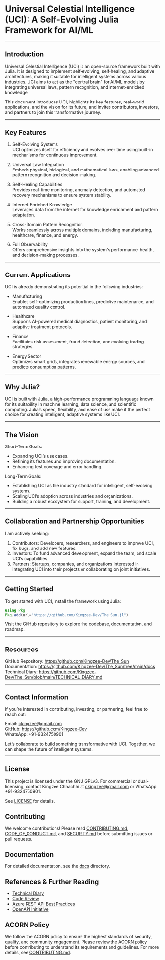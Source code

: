 # Universal Celestial Intelligence (UCI): A Self-Evolving Julia Framework for AI/ML

---

## Introduction

Universal Celestial Intelligence (UCI) is an open-source framework built with Julia. It is designed to implement self-evolving, self-healing, and adaptive architectures, making it suitable for intelligent systems across various industries. UCI aims to act as the "central brain" for AI/ML models by integrating universal laws, pattern recognition, and internet-enriched knowledge.

This document introduces UCI, highlights its key features, real-world applications, and the vision for its future, and invites contributors, investors, and partners to join this transformative journey.

---

## Key Features

1. Self-Evolving Systems  
   UCI optimizes itself for efficiency and evolves over time using built-in mechanisms for continuous improvement.

2. Universal Law Integration  
   Embeds physical, biological, and mathematical laws, enabling advanced pattern recognition and decision-making.

3. Self-Healing Capabilities  
   Provides real-time monitoring, anomaly detection, and automated recovery mechanisms to ensure system stability.

4. Internet-Enriched Knowledge  
   Leverages data from the internet for knowledge enrichment and pattern adaptation.

5. Cross-Domain Pattern Recognition  
   Works seamlessly across multiple domains, including manufacturing, healthcare, finance, and energy.

6. Full Observability  
   Offers comprehensive insights into the system's performance, health, and decision-making processes.

---

## Current Applications

UCI is already demonstrating its potential in the following industries:

- Manufacturing  
  Enables self-optimizing production lines, predictive maintenance, and automated quality control.

- Healthcare  
  Supports AI-powered medical diagnostics, patient monitoring, and adaptive treatment protocols.

- Finance  
  Facilitates risk assessment, fraud detection, and evolving trading strategies.

- Energy Sector  
  Optimizes smart grids, integrates renewable energy sources, and predicts consumption patterns.

---

## Why Julia?

UCI is built with Julia, a high-performance programming language known for its suitability in machine learning, data science, and scientific computing. Julia’s speed, flexibility, and ease of use make it the perfect choice for creating intelligent, adaptive systems like UCI.

---

## The Vision

Short-Term Goals:  
- Expanding UCI’s use cases.  
- Refining its features and improving documentation.  
- Enhancing test coverage and error handling.  

Long-Term Goals:  
- Establishing UCI as the industry standard for intelligent, self-evolving systems.  
- Scaling UCI’s adoption across industries and organizations.  
- Building a robust ecosystem for support, training, and development.

---

## Collaboration and Partnership Opportunities

I am actively seeking:  
1. Contributors: Developers, researchers, and engineers to improve UCI, fix bugs, and add new features.  
2. Investors: To fund advanced development, expand the team, and scale UCI’s capabilities.  
3. Partners: Startups, companies, and organizations interested in integrating UCI into their projects or collaborating on joint initiatives.

---

## Getting Started

To get started with UCI, install the framework using Julia:

```julia
using Pkg
Pkg.add(url="https://github.com/Kingzee-Dev/The_Sun.jl")
```

Visit the GitHub repository to explore the codebase, documentation, and roadmap.

---

## Resources

GitHub Repository: https://github.com/Kingzee-Dev/The_Sun  
Documentation: https://github.com/Kingzee-Dev/The_Sun/tree/main/docs  
Technical Diary: https://github.com/Kingzee-Dev/The_Sun/blob/main/TECHNICAL_DIARY.md  

---

## Contact Information

If you’re interested in contributing, investing, or partnering, feel free to reach out:  

Email: ckingzee@gmail.com  
GitHub: https://github.com/Kingzee-Dev  
WhatsApp: +91-9324750901  

Let’s collaborate to build something transformative with UCI. Together, we can shape the future of intelligent systems.

---

## License

This project is licensed under the GNU GPLv3. For commercial or dual-licensing, contact Kingzee Chhachhi at ckingzee@gmail.com or WhatsApp +91-9324750901.

See [LICENSE](LICENSE) for details.

## Contributing

We welcome contributions! Please read [CONTRIBUTING.md](CONTRIBUTING.md), [CODE_OF_CONDUCT.md](CODE_OF_CONDUCT.md), and [SECURITY.md](SECURITY.md) before submitting issues or pull requests.

## Documentation

For detailed documentation, see the [docs](docs/) directory.

## References & Further Reading
- [Technical Diary](TECHNICAL_DIARY.md)
- [Code Review](CODE_REVIEW.md)
- [Azure REST API Best Practices](https://docs.microsoft.com/en-us/azure/architecture/best-practices/)
- [OpenAPI Initiative](https://www.openapis.org/)

## ACORN Policy

We follow the ACORN policy to ensure the highest standards of security, quality, and community engagement. Please review the ACORN policy before contributing to understand its requirements and guidelines. For more details, see [CONTRIBUTING.md](CONTRIBUTING.md).

